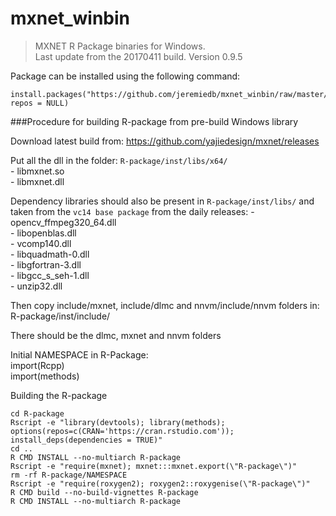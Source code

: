 # mxnet_winbin

> MXNET R Package binaries for Windows.  
> Last update from the 20170411 build. Version 0.9.5

Package can be installed using the following command: 

```
install.packages("https://github.com/jeremiedb/mxnet_winbin/raw/master/mxnet.zip", repos = NULL)
```

###Procedure for building R-package from pre-build Windows library

Download latest build from: https://github.com/yajiedesign/mxnet/releases


Put all the dll in the folder: 
  `R-package/inst/libs/x64/`   
      - libmxnet.so  
      - libmxnet.dll

Dependency libraries should also be present in `R-package/inst/libs/` and taken from the `vc14 base package` from the daily releases: 
    - opencv_ffmpeg320_64.dll  
    - libopenblas.dll  
    - vcomp140.dll  
    - libquadmath-0.dll  
    - libgfortran-3.dll  
    - libgcc_s_seh-1.dll  
    - unzip32.dll

Then copy include/mxnet, include/dlmc and nnvm/include/nnvm folders in: 
R-package/inst/include/

There should be the dlmc, mxnet and nnvm folders

Initial NAMESPACE in R-Package:  
import(Rcpp)  
import(methods)

Building the R-package

```
cd R-package
Rscript -e "library(devtools); library(methods); options(repos=c(CRAN='https://cran.rstudio.com')); install_deps(dependencies = TRUE)"
cd ..
R CMD INSTALL --no-multiarch R-package
Rscript -e "require(mxnet); mxnet:::mxnet.export(\"R-package\")"
rm -rf R-package/NAMESPACE
Rscript -e "require(roxygen2); roxygen2::roxygenise(\"R-package\")"
R CMD build --no-build-vignettes R-package
R CMD INSTALL --no-multiarch R-package
```

